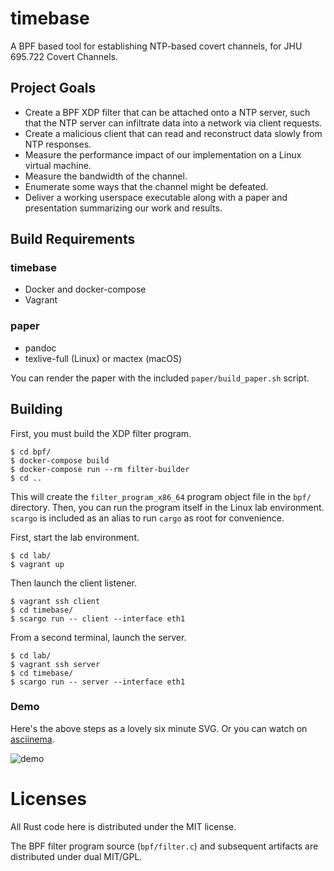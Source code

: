# timebase
A BPF based tool for establishing NTP-based covert channels, for JHU 695.722 Covert Channels.

## Project Goals

*  Create a BPF XDP filter that can be attached onto a NTP server, such that 
the NTP server can infiltrate data into a network via client requests.
*  Create a malicious client that can read and reconstruct data slowly from 
NTP responses.
*  Measure the performance impact of our implementation on a Linux virtual 
machine.
*  Measure the bandwidth of the channel.
*  Enumerate some ways that the channel might be defeated.
*  Deliver a working userspace executable along with a paper and presentation summarizing
our work and results.
   
## Build Requirements

### timebase

*  Docker and docker-compose
*  Vagrant

### paper

*  pandoc
*  texlive-full (Linux) or mactex (macOS)

You can render the paper with the included `paper/build_paper.sh` script.

## Building

First, you must build the XDP filter program.

```
$ cd bpf/
$ docker-compose build
$ docker-compose run --rm filter-builder
$ cd ..
```
This will create the `filter_program_x86_64` program object file in the `bpf/` directory.
Then, you can run the program itself in the Linux lab environment. `scargo` is included
as an alias to run `cargo` as root for convenience.

First, start the lab environment.

```
$ cd lab/
$ vagrant up 
```

Then launch the client listener.

```
$ vagrant ssh client
$ cd timebase/
$ scargo run -- client --interface eth1
```

From a second terminal, launch the server.

```
$ cd lab/
$ vagrant ssh server
$ cd timebase/
$ scargo run -- server --interface eth1
```

### Demo

Here's the above steps as a lovely six minute SVG. Or you can watch on 
[asciinema](https://asciinema.org/a/xaaxwcaAbWPCe71C8osFIs77I).

![demo](demo.svg)

# Licenses

All Rust code here is distributed under the MIT license. 

The BPF filter program source (`bpf/filter.c`) and subsequent artifacts are distributed under dual MIT/GPL.
